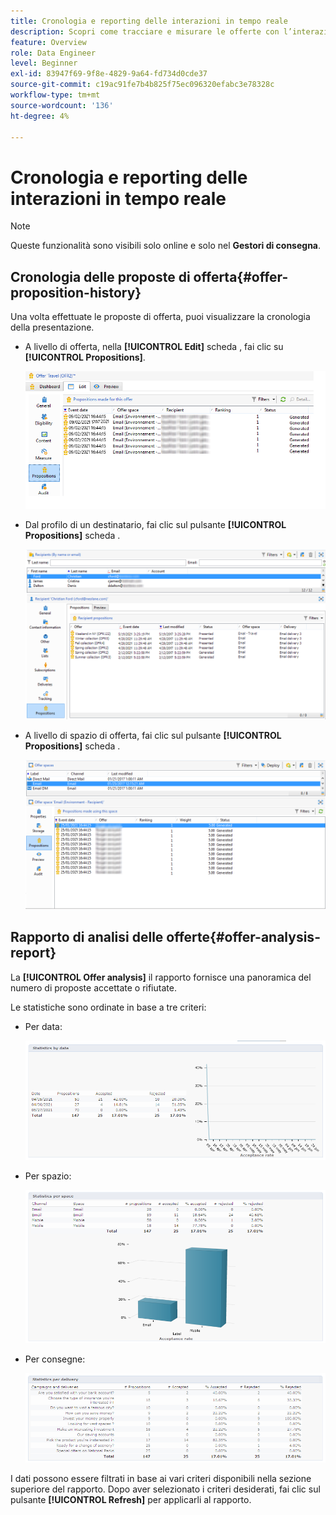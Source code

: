 ```yaml
---
title: Cronologia e reporting delle interazioni in tempo reale
description: Scopri come tracciare e misurare le offerte con l’interazione con Campaign
feature: Overview
role: Data Engineer
level: Beginner
exl-id: 83947f69-9f8e-4829-9a64-fd734d0cde37
source-git-commit: c19ac91fe7b4b825f75ec096320efabc3e78328c
workflow-type: tm+mt
source-wordcount: '136'
ht-degree: 4%

---
```


# Cronologia e reporting delle interazioni in tempo reale

>[!NOTE]
>
>Queste funzionalità sono visibili solo online e solo nel **Gestori di consegna**.

## Cronologia delle proposte di offerta{#offer-proposition-history}

Una volta effettuate le proposte di offerta, puoi visualizzare la cronologia della presentazione.

* A livello di offerta, nella **[!UICONTROL Edit]** scheda , fai clic su **[!UICONTROL Propositions]**.

   ![](assets/offer_followup_006.png)

* Dal profilo di un destinatario, fai clic sul pulsante **[!UICONTROL Propositions]** scheda .

   ![](assets/offer_followup_002.png)

* A livello di spazio di offerta, fai clic sul pulsante **[!UICONTROL Propositions]** scheda .

   ![](assets/offer_space_prop_001_b.png)

## Rapporto di analisi delle offerte{#offer-analysis-report}

La **[!UICONTROL Offer analysis]** il rapporto fornisce una panoramica del numero di proposte accettate o rifiutate.

Le statistiche sono ordinate in base a tre criteri:

* Per data:

   ![](assets/offer_report_perdate.png)

* Per spazio:

   ![](assets/offer_report_perspaces.png)

* Per consegne:

   ![](assets/offer_report_perdeliveries.png)

I dati possono essere filtrati in base ai vari criteri disponibili nella sezione superiore del rapporto. Dopo aver selezionato i criteri desiderati, fai clic sul pulsante **[!UICONTROL Refresh]** per applicarli al rapporto.
